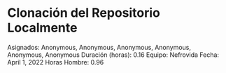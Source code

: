 # Clonación del Repositorio Localmente

Asignados: Anonymous, Anonymous, Anonymous, Anonymous, Anonymous, Anonymous
Duración (horas): 0.16
Equipo: Nefrovida
Fecha: April 1, 2022
Horas Hombre: 0.96